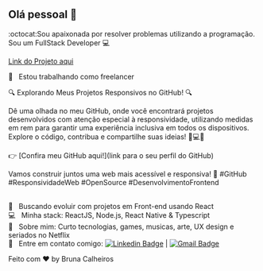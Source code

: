 ## Olá pessoal 👋
:octocat:Sou apaixonada por resolver problemas utilizando a programação.
Sou um FullStack Developer :computer:

<a href="https://bruna15limaa.github.io/cheesecake/">Link do Projeto aqui </a>

  :rocket:  &nbsp; Estou trabalhando como freelancer

  🔍 Explorando Meus Projetos Responsivos no GitHub! 🔍

Dê uma olhada no meu GitHub, onde você encontrará projetos desenvolvidos com atenção especial à responsividade, utilizando medidas em rem para garantir uma experiência inclusiva em todos os dispositivos. Explore o código, contribua e compartilhe suas ideias! 📱💻✨

👉 [Confira meu GitHub aqui!](link para o seu perfil do GitHub)

Vamos construir juntos uma web mais acessível e responsiva! 🚀 #GitHub #ResponsividadeWeb #OpenSource #DesenvolvimentoFrontend







 <br/> :purple_heart: &nbsp; Buscando evoluir com projetos em Front-end usando React
 <br/> :computer: &nbsp; Minha stack: ReactJS, Node.js, React Native & Typescript
 <br/> 💬  &nbsp; Sobre mim: Curto tecnologias, games, musicas, arte, UX design e seriados no Netflix
 <br/> :email: &nbsp; Entre em contato comigo: [![Linkedin Badge](https://img.shields.io/badge/-brunacalheiros-blue?style=flat-square&logo=Linkedin&logoColor=white&link=https://www.linkedin.com/in/bruna-calheiros/)](https://www.linkedin.com/in/bruna-calheiros/) 
| 
[![Gmail Badge](https://img.shields.io/badge/-calheiros.bruna@gmail.com-c14438?style=flat-square&logo=Gmail&logoColor=white&link=mailto:calheiros.bruna@gmail.com)](mailto:calheiros.bruna@gmail.com)



Feito com ♥ by Bruna Calheiros